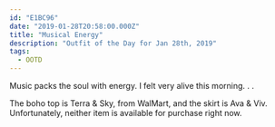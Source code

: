 ```yaml
---
id: "E1BC96"
date: "2019-01-28T20:58:00.000Z"
title: "Musical Energy"
description: "Outfit of the Day for Jan 28th, 2019"
tags:
  - OOTD
---
```

Music packs the soul with energy. I felt very alive this morning. . .

The boho top is Terra & Sky, from WalMart, and the skirt is Ava & Viv. Unfortunately, neither item is available for purchase right now.
